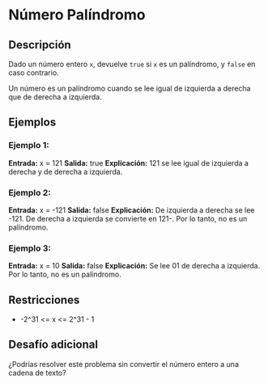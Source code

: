 # Número Palíndromo

## Descripción

Dado un número entero `x`, devuelve `true` si `x` es un palíndromo, y `false` en caso contrario.

Un número es un palíndromo cuando se lee igual de izquierda a derecha que de derecha a izquierda.

## Ejemplos

### Ejemplo 1:

**Entrada:** x = 121
**Salida:** true
**Explicación:** 121 se lee igual de izquierda a derecha y de derecha a izquierda.

### Ejemplo 2:

**Entrada:** x = -121
**Salida:** false
**Explicación:** De izquierda a derecha se lee -121. De derecha a izquierda se convierte en 121-. Por lo tanto, no es un palíndromo.

### Ejemplo 3:

**Entrada:** x = 10
**Salida:** false
**Explicación:** Se lee 01 de derecha a izquierda. Por lo tanto, no es un palíndromo.

## Restricciones

- -2^31 <= x <= 2^31 - 1

## Desafío adicional

¿Podrías resolver este problema sin convertir el número entero a una cadena de texto?